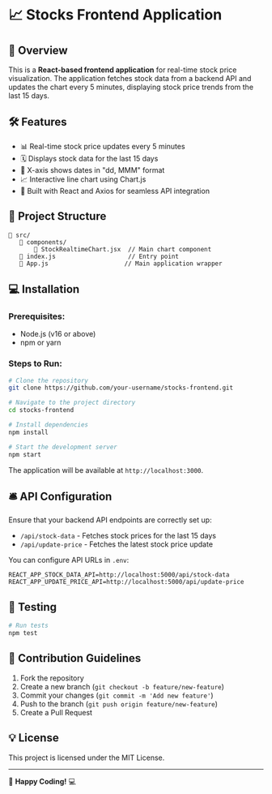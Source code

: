# 📈 Stocks Frontend Application

## 🚀 Overview
This is a **React-based frontend application** for real-time stock price visualization. The application fetches stock data from a backend API and updates the chart every 5 minutes, displaying stock price trends from the last 15 days.

## 🛠️ Features
- 📊 Real-time stock price updates every 5 minutes
- 🗓️ Displays stock data for the last 15 days
- 📅 X-axis shows dates in "dd, MMM" format
- 📈 Interactive line chart using Chart.js
- 🚀 Built with React and Axios for seamless API integration

## 📂 Project Structure
```
📁 src/
   📂 components/
       📄 StockRealtimeChart.jsx  // Main chart component
   📄 index.js                    // Entry point
   📄 App.js                     // Main application wrapper
```

## 💻 Installation
### Prerequisites:
- Node.js (v16 or above)
- npm or yarn

### Steps to Run:
```bash
# Clone the repository
git clone https://github.com/your-username/stocks-frontend.git

# Navigate to the project directory
cd stocks-frontend

# Install dependencies
npm install

# Start the development server
npm start
```
The application will be available at `http://localhost:3000`.

## 🛎️ API Configuration
Ensure that your backend API endpoints are correctly set up:
- `/api/stock-data` - Fetches stock prices for the last 15 days
- `/api/update-price` - Fetches the latest stock price update

You can configure API URLs in `.env`:
```env
REACT_APP_STOCK_DATA_API=http://localhost:5000/api/stock-data
REACT_APP_UPDATE_PRICE_API=http://localhost:5000/api/update-price
```

## 🧪 Testing
```bash
# Run tests
npm test
```

## 📝 Contribution Guidelines
1. Fork the repository
2. Create a new branch (`git checkout -b feature/new-feature`)
3. Commit your changes (`git commit -m 'Add new feature'`)
4. Push to the branch (`git push origin feature/new-feature`)
5. Create a Pull Request

## 💡 License
This project is licensed under the MIT License.

---
🚀 **Happy Coding!** 💻


